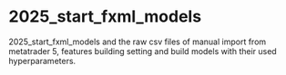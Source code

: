 # 2025_start_fxml_models
 2025_start_fxml_models and the raw csv files of manual import from metatrader 5, features building setting and build models with their used hyperparameters. 
